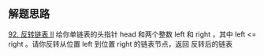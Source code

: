## 解题思路

[92. 反转链表 II](https://leetcode-cn.com/problems/reverse-linked-list-ii/)
给你单链表的头指针 head 和两个整数 left 和 right ，其中 left <= right 。请你反转从位置 left 到位置 right 的链表节点，返回 反转后的链表 




